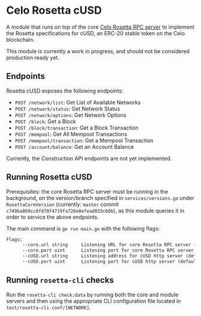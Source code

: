 # Celo Rosetta cUSD

A module that runs on top of the core [Celo Rosetta RPC server](https://github.com/celo-org/rosetta) to implement the Rosetta specifications for cUSD, an ERC-20 stable token on the Celo blockchain.

This module is currently a work in progress, and should not be considered production ready yet.

## Endpoints

Rosetta cUSD exposes the following endpoints:

* `POST /network/list`: Get List of Available Networks
* `POST /network/status`: Get Network Status
* `POST /network/options`: Get Network Options
* `POST /block`: Get a Block
* `POST /block/transaction`: Get a Block Transaction
* `POST /mempool`: Get All Mempool Transactions
* `POST /mempool/transaction`: Get a Mempool Transaction
* `POST /account/balance`: Get an Account Balance

Currently, the Construction API endpoints are not yet implemented.

## Running Rosetta cUSD

Prerequisites: the core Rosetta RPC server must be running in the background, on the version/branch specified in `services/versions.go` under `RosettaCoreVersion` (currently: `master` commit `c749ba869cc8fd70f4719fa726e0efead033c60b`), as this module queries it in order to service the above endpoints.

The main command is `go run main.go` with the following flags:

```txt
Flags:
      --core.url string     Listening URL for core Rosetta RPC server (default: "http://localhost")
      --core.port uint      Listening port for core Rosetta RPC server (default: 8080)
      --cUSD.url string     Listening address for cUSD http server (default: "")
      --cUSD.port uint      Listening port for cUSD http server (default: 8081)
```

## Running `rosetta-cli` checks

Run the `rosetta-cli check:data` by running both the core and module servers and then using the appropriate CLI configuration file located in `test/rosetta-cli-conf/[NETWORK]`.
